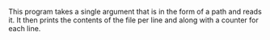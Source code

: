This program takes a single argument that is in the form of a path and reads it. 
It then prints the contents of the file per line and along with a counter for each line.

